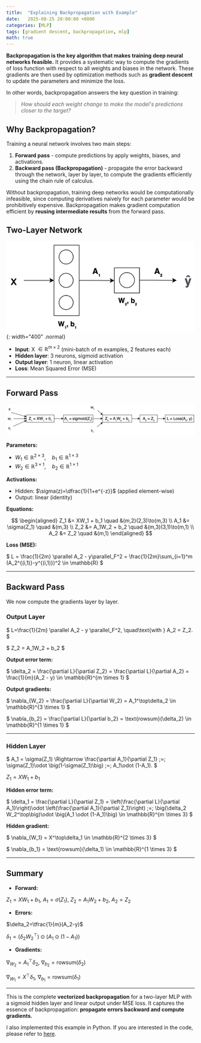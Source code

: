 ```yaml
---
title:  "Explaining Backpropagation with Example"
date:   2025-08-25 20:00:00 +0800
categories: [MLP]
tags: [gradient descent, backpropagation, mlp]
math: true
---
```


**Backpropagation is the key algorithm that makes training deep neural networks feasible.** It provides a systematic way to compute the gradients of loss function with respect to all weights and biases in the network. These gradients are then used by optimization methods such as **gradient descent** to update the parameters and minimize the loss.

In other words, backpropagation answers the key question in training:
> *How should each weight change to make the model's predictions closer to the target?*

## Why Backpropagation?

Training a neural network involves two main steps:
1. **Forward pass** - compute predictions by apply weights, biases, and activations.
2. **Backward pass (Backpropagation)** - propagate the error backward through the network, layer by layer, to compute the gradients efficiently using the chain rule of calculus.

Without backpropagation, training deep networks would be computationally infeasible, since computing derivatives naively for each parameter would be prohibitively expensive. Backpropagation makes gradient computation efficient by **reusing intermediate results** from the forward pass.


## Two-Layer Network

![](/assets/img/posts/20250825_network_layer.png){: width="400" .normal}

- **Input**: X $\in\mathbb{R}^{m\times 2}$ (mini-batch of m examples, 2 features each)
- **Hidden layer**: 3 neurons, sigmoid activation
- **Output layer**: 1 neuron, linear activation
- **Loss**: Mean Squared Error (MSE)

---

## Forward Pass

![](/assets/img/posts/20250825_computation_graph.png)

**Parameters:**
- $W_1 \in \mathbb{R}^{2 \times 3},\quad b_1 \in \mathbb{R}^{1  \times 3}$
- $W_2  \in \mathbb{R}^{3 \times 1},\quad b_2 \in \mathbb{R}^{1 \times 1}$

**Activations:**
- Hidden: $\sigma(z)=\dfrac{1}{1+e^{-z}}$ (applied element-wise)
- Output: linear (identity)

**Equations:**

$$
\begin{aligned}
Z_1 &= XW_1 + b_1 \quad &(m,2)(2,3)\to(m,3) \\
A_1 &= \sigma(Z_1) \quad &(m,3) \\
Z_2 &= A_1W_2 + b_2 \quad &(m,3)(3,1)\to(m,1) \\
A_2 &= Z_2 \quad &(m,1)
\end{aligned}
$$

**Loss (MSE):**

$
L = \frac{1}{2m} \parallel A_2 - y\parallel_F^2 = \frac{1}{2m}\sum_{i=1}^m (A_2^{(i,1)}-y^{(i,1)})^2 \in \mathbb{R}
$

---

## Backward Pass

We now compute the gradients layer by layer.

### Output Layer

$
L=\frac{1}{2m} \parallel A_2 - y \parallel_F^2, \quad\text{with } A_2 = Z_2.
$

$
Z_2 = A_1W_2 + b_2
$

**Output error term:**

$
\delta_2 = \frac{\partial L}{\partial Z_2} = \frac{\partial L}{\partial A_2} = \frac{1}{m}(A_2 - y) \in \mathbb{R}^{m \times 1}
$

**Output gradients:**

$
\nabla_{W_2} = \frac{\partial L}{\partial W_2} = A_1^\top\delta_2 \in \mathbb{R}^{3 \times 1}
$

$
\nabla_{b_2} = \frac{\partial L}{\partial b_2} = \text{rowsum}(\delta_2) \in \mathbb{R}^{1 \times 1}
$

---

### Hidden Layer

$
A_1 = \sigma(Z_1) \Rightarrow \frac{\partial A_1}{\partial Z_1} \;=\; \sigma(Z_1)\odot \big(1-\sigma(Z_1)\big) \;=\; A_1\odot (1-A_1).
$

$Z_1=XW_1+b_1$

**Hidden error term:**

$
\delta_1 = \frac{\partial L}{\partial Z_1} = \left(\frac{\partial L}{\partial A_1}\right)\odot \left(\frac{\partial A_1}{\partial Z_1}\right)
\;=\; \big(\delta_2 W_2^\top\big)\odot \big(A_1 \odot (1-A_1)\big) \in \mathbb{R}^{m \times 3}
$

**Hidden gradient:**

$
\nabla_{W_1} = X^\top\delta_1 \in \mathbb{R}^{2 \times 3}
$

$
\nabla_{b_1} = \text{rowsum}(\delta_1) \in \mathbb{R}^{1 \times 3}
$

---

## Summary

- **Forward:**

$Z_1=XW_1+b_1,\ A_1=\sigma(Z_1),\ Z_2=A_1W_2+b_2,\ A_2=Z_2$

- **Errors:**

$\delta_2=\tfrac{1}{m}(A_2-y)$

$\delta_1=(\delta_2 W_2^\top) \odot (A_1 \odot (1-A_1))$

- **Gradients:**

$\nabla_{W_2}=A_1^\top\delta_2,\ \nabla_{b_2}=\text{rowsum}(\delta_2)$

$\nabla_{W_1}=X^\top\delta_1,\ \nabla_{b_1}=\text{rowsum}(\delta_1)$

---

This is the complete **vectorized backpropagation** for a two-layer MLP with a sigmoid hidden layer and linear output under MSE loss. It captures the essence of backpropagation: **propagate errors backward and compute gradients.**

I also implemented this example in Python. If you are interested in the code, please refer to [here](https://github.com/derekzhouai/derekzhou-ai-blog-code/blob/main/explaining_backpropagation.ipynb).